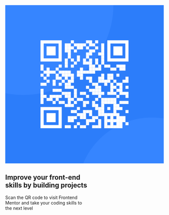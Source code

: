 <!DOCTYPE html>
<html lang="en">
<head>
	<meta charset="utf-8">
	<meta name="viewport" content="width=device-width, initial-scale=1">
	<title>QR Code Challenge</title>
	<link rel="stylesheet" type="text/css" href="styleqr.css">
	<link rel="preconnect" href="https://fonts.googleapis.com">
<link rel="preconnect" href="https://fonts.gstatic.com" crossorigin>
<link href="https://fonts.googleapis.com/css2?family=Outfit:wght@400;700&display=swap" rel="stylesheet">
	
</head>
<body>

<section class="team">
		<div class="box">
			<img src="qrcode.png" alt="picture of qr code">
			<h1>Improve your front-end<br>skills by building projects</h1>
			<p>Scan the QR code to visit Frontend<br>Mentor and take your coding skills to<br>the next level</p>
	</div>

</section>





</body>
</html>
